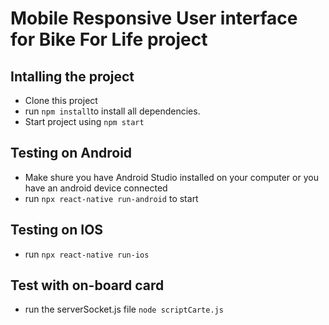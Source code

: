 # Mobile Responsive User interface for Bike For Life project

## Intalling the project
- Clone this project
- run `npm install`to install all dependencies.
- Start project using `npm start`

## Testing on Android
- Make shure you have Android Studio installed on your computer or you have an android device connected
- run `npx react-native run-android` to start

## Testing on IOS
- run `npx react-native run-ios`

## Test with on-board card
- run the serverSocket.js file `node scriptCarte.js`
